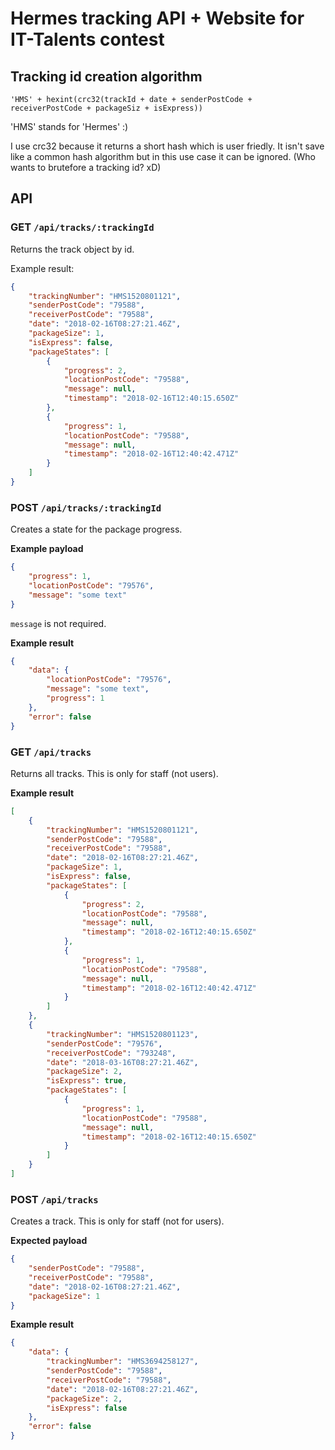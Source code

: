 # Hermes tracking API + Website for IT-Talents contest

## Tracking id creation algorithm

`'HMS' + hexint(crc32(trackId + date + senderPostCode + receiverPostCode + packageSiz + isExpress))`

'HMS' stands for 'Hermes' :)

I use crc32 because it returns a short hash which is user friedly.
It isn't save like a common hash algorithm but in this use case it can be ignored. (Who wants to brutefore a tracking id? xD)

## API

### GET `/api/tracks/:trackingId`
Returns the track object by id.

Example result:
```JSON
{
    "trackingNumber": "HMS1520801121",
    "senderPostCode": "79588",
    "receiverPostCode": "79588",
    "date": "2018-02-16T08:27:21.46Z",
    "packageSize": 1,
    "isExpress": false,
    "packageStates": [
        {
            "progress": 2,
            "locationPostCode": "79588",
            "message": null,
            "timestamp": "2018-02-16T12:40:15.650Z"
        },
        {
            "progress": 1,
            "locationPostCode": "79588",
            "message": null,
            "timestamp": "2018-02-16T12:40:42.471Z"
        }
    ]
}
```

### POST `/api/tracks/:trackingId`
Creates a state for the package progress.

**Example payload**
```JSON
{
	"progress": 1,
    "locationPostCode": "79576",
    "message": "some text"
}
```
`message` is not required.

**Example result**
```JSON
{
    "data": {
        "locationPostCode": "79576",
        "message": "some text",
        "progress": 1
    },
    "error": false
}
```

### GET `/api/tracks`
Returns all tracks. This is only for staff (not users).

**Example result**
```JSON
[
    {
        "trackingNumber": "HMS1520801121",
        "senderPostCode": "79588",
        "receiverPostCode": "79588",
        "date": "2018-02-16T08:27:21.46Z",
        "packageSize": 1,
        "isExpress": false,
        "packageStates": [
            {
                "progress": 2,
                "locationPostCode": "79588",
                "message": null,
                "timestamp": "2018-02-16T12:40:15.650Z"
            },
            {
                "progress": 1,
                "locationPostCode": "79588",
                "message": null,
                "timestamp": "2018-02-16T12:40:42.471Z"
            }
        ]
    },
    {
        "trackingNumber": "HMS1520801123",
        "senderPostCode": "79576",
        "receiverPostCode": "793248",
        "date": "2018-03-16T08:27:21.46Z",
        "packageSize": 2,
        "isExpress": true,
        "packageStates": [
            {
                "progress": 1,
                "locationPostCode": "79588",
                "message": null,
                "timestamp": "2018-02-16T12:40:15.650Z"
            }
        ]
    }
]
```

### POST `/api/tracks`
Creates a track. This is only for staff (not for users).

**Expected payload**
```JSON
{
	"senderPostCode": "79588",
	"receiverPostCode": "79588",
	"date": "2018-02-16T08:27:21.46Z",
	"packageSize": 1
}
```

**Example result**
```JSON
{
    "data": {
        "trackingNumber": "HMS3694258127",
        "senderPostCode": "79588",
        "receiverPostCode": "79588",
        "date": "2018-02-16T08:27:21.46Z",
        "packageSize": 2,
        "isExpress": false
    },
    "error": false
}
```

